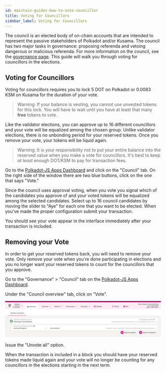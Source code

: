 ```yaml
---
id: maintain-guides-how-to-vote-councillor
title: Voting for Councillors
sidebar_label: Voting for Councillors
---
```


The council is an elected body of on-chain accounts that are intended to represent the passive
stakeholders of Polkadot and/or Kusama. The council has two major tasks in governance: proposing
referenda and vetoing dangerous or malicious referenda. For more information on the council, see the
[governance page](learn-governance#council). This guide will walk you through voting for councillors
in the elections.

## Voting for Councillors

Voting for councillors requires you to lock 5 DOT on Polkadot or 0.0083 KSM on Kusama for the
duration of your vote.

> Warning: If your balance is vesting, you cannot use unvested tokens for this lock. You will have
> to wait until you have at least that many **free** tokens to vote.

Like the validator elections, you can approve up to 16 different councillors and your vote will be
equalized among the chosen group. Unlike validator elections, there is no unbonding period for your
reserved tokens. Once you remove your vote, your tokens will be liquid again.

> Warning: It is your responsibility not to put your entire balance into the reserved value when you
> make a vote for councillors. It's best to keep _at least_ enough DOT/KSM to pay for transaction
> fees.

Go to the [Polkadot-JS Apps Dashboard](https://polkadot.js.org/apps) and click on the "Council" tab.
On the right side of the window there are two blue buttons, click on the one that says "Vote."


Since the council uses approval voting, when you vote you signal which of the candidates you approve
of and your voted tokens will be equalized among the selected candidates. Select up to 16 council
candidates by moving the slider to "Aye" for each one that you want to be elected. When you've made
the proper configuration submit your transaction.


You should see your vote appear in the interface immediately after your transaction is included.

## Removing your Vote

In order to get your reserved tokens back, you will need to remove your vote. Only remove your vote
when you're done participating in elections and you no longer want your reserved tokens to count for
the councillors that you approve.

Go to the "Governance" > "Council" tab on the
[Polkadot-JS Apps Dashboard](https://polkadot.js.org/apps).

Under the "Council overview" tab, click on "Vote".

![](assets/council/polkadotjs_removeVoter.png)

Issue the "Unvote all" option.

When the transaction is included in a block you should have your reserved tokens made liquid again
and your vote will no longer be counting for any councillors in the elections starting in the next
term.
